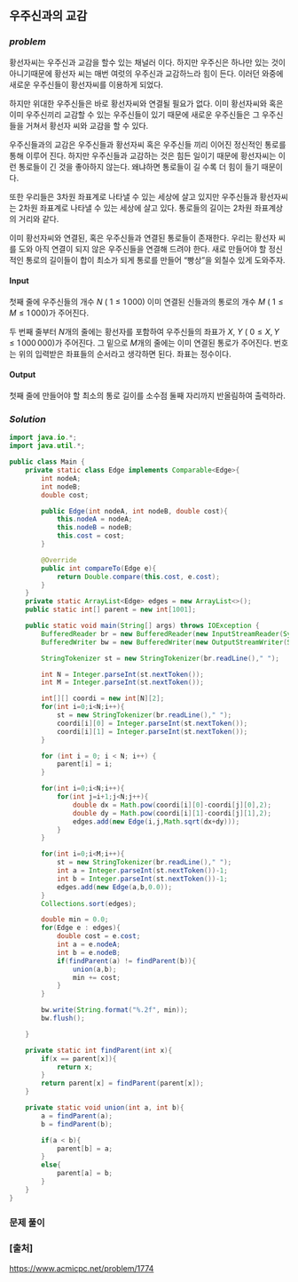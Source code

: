 ## **우주신과의 교감**


### ***problem***
황선자씨는 우주신과 교감을 할수 있는 채널러 이다. 하지만 우주신은 하나만 있는 것이 아니기때문에 황선자 씨는 매번 여럿의 우주신과 교감하느라 힘이 든다. 이러던 와중에 새로운 우주신들이 황선자씨를 이용하게 되었다.

하지만 위대한 우주신들은 바로 황선자씨와 연결될 필요가 없다. 이미 황선자씨와 혹은 이미 우주신끼리 교감할 수 있는 우주신들이 있기 때문에 새로운 우주신들은 그 우주신들을 거쳐서 황선자 씨와 교감을 할 수 있다.

우주신들과의 교감은 우주신들과 황선자씨 혹은 우주신들 끼리 이어진 정신적인 통로를 통해 이루어 진다. 하지만 우주신들과 교감하는 것은 힘든 일이기 때문에 황선자씨는 이런 통로들이 긴 것을 좋아하지 않는다. 왜냐하면 통로들이 길 수록 더 힘이 들기 때문이다.

또한 우리들은 3차원 좌표계로 나타낼 수 있는 세상에 살고 있지만 우주신들과 황선자씨는 2차원 좌표계로 나타낼 수 있는 세상에 살고 있다. 통로들의 길이는 2차원 좌표계상의 거리와 같다.

이미 황선자씨와 연결된, 혹은 우주신들과 연결된 통로들이 존재한다. 우리는 황선자 씨를 도와 아직 연결이 되지 않은 우주신들을 연결해 드려야 한다. 새로 만들어야 할 정신적인 통로의 길이들이 합이 최소가 되게 통로를 만들어 “빵상”을 외칠수 있게 도와주자.

#### **Input**
첫째 줄에 우주신들의 개수 
$N$ (
$1 \le 1\,000$) 이미 연결된 신들과의 통로의 개수
$M$ (
$1 \le M \le 1\,000$)가 주어진다.

두 번째 줄부터 
$N$개의 줄에는 황선자를 포함하여 우주신들의 좌표가 
$X$, 
$Y$ (
$0 \le X, Y \le 1\,000\,000$)가 주어진다. 그 밑으로 
$M$개의 줄에는 이미 연결된 통로가 주어진다. 번호는 위의 입력받은 좌표들의 순서라고 생각하면 된다. 좌표는 정수이다.

#### **Output**
첫째 줄에 만들어야 할 최소의 통로 길이를 소수점 둘째 자리까지 반올림하여 출력하라.

### ***Solution***
``` java
import java.io.*;
import java.util.*;

public class Main {
    private static class Edge implements Comparable<Edge>{
        int nodeA;
        int nodeB;
        double cost;

        public Edge(int nodeA, int nodeB, double cost){
            this.nodeA = nodeA;
            this.nodeB = nodeB;
            this.cost = cost;
        }

        @Override
        public int compareTo(Edge e){
            return Double.compare(this.cost, e.cost);
        }
    }
    private static ArrayList<Edge> edges = new ArrayList<>();
    public static int[] parent = new int[1001];

    public static void main(String[] args) throws IOException {
        BufferedReader br = new BufferedReader(new InputStreamReader(System.in));
        BufferedWriter bw = new BufferedWriter(new OutputStreamWriter(System.out));

        StringTokenizer st = new StringTokenizer(br.readLine()," ");

        int N = Integer.parseInt(st.nextToken());
        int M = Integer.parseInt(st.nextToken());

        int[][] coordi = new int[N][2];
        for(int i=0;i<N;i++){
            st = new StringTokenizer(br.readLine()," ");
            coordi[i][0] = Integer.parseInt(st.nextToken());
            coordi[i][1] = Integer.parseInt(st.nextToken());
        }

        for (int i = 0; i < N; i++) {
            parent[i] = i;
        }

        for(int i=0;i<N;i++){
            for(int j=i+1;j<N;j++){
                double dx = Math.pow(coordi[i][0]-coordi[j][0],2);
                double dy = Math.pow(coordi[i][1]-coordi[j][1],2);
                edges.add(new Edge(i,j,Math.sqrt(dx+dy)));
            }
        }

        for(int i=0;i<M;i++){
            st = new StringTokenizer(br.readLine()," ");
            int a = Integer.parseInt(st.nextToken())-1;
            int b = Integer.parseInt(st.nextToken())-1;
            edges.add(new Edge(a,b,0.0));
        }
        Collections.sort(edges);

        double min = 0.0;
        for(Edge e : edges){
            double cost = e.cost;
            int a = e.nodeA;
            int b = e.nodeB;
            if(findParent(a) != findParent(b)){
                union(a,b);
                min += cost;
            }
        }

        bw.write(String.format("%.2f", min));
        bw.flush();

    }

    private static int findParent(int x){
        if(x == parent[x]){
            return x;
        }
        return parent[x] = findParent(parent[x]);
    }

    private static void union(int a, int b){
        a = findParent(a);
        b = findParent(b);

        if(a < b){
            parent[b] = a;
        }
        else{
            parent[a] = b;
        }
    }
}
```
### **문제 풀이**


### **[출처]**
https://www.acmicpc.net/problem/1774